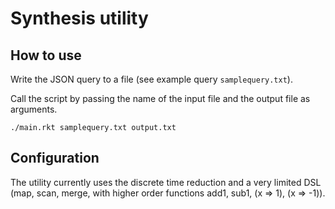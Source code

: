 # Synthesis utility

## How to use

Write the JSON query to a file (see example query `samplequery.txt`).

Call the script by passing the name of the input file and the output file as arguments.

`./main.rkt samplequery.txt output.txt`

## Configuration

The utility currently uses the discrete time reduction and a very limited DSL (map, scan, merge, with higher order functions add1, sub1, (x => 1), (x => -1)). 

